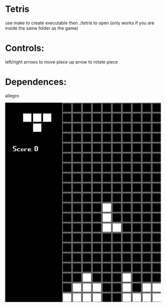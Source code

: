 <h1>Tetris</h1>  
use make to create executable then ./tetris to open  
(only works if you are inside the same folder as the game)  

<h1>Controls:</h1>  
left/right arrows to move piece  
up arrow to rotate piece  

<h1>Dependences:</h1>  
allegro  

![](screenshot.png)
